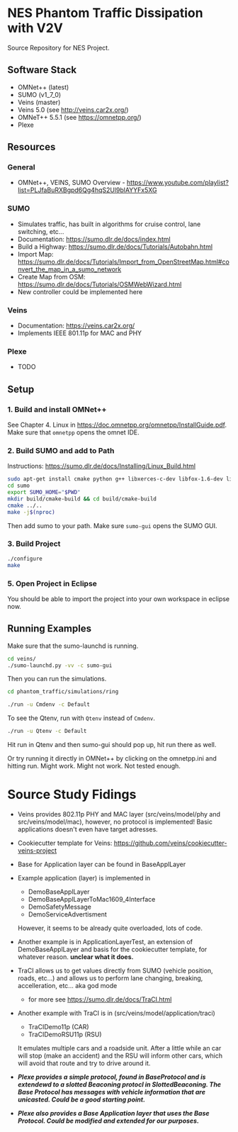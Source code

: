 # NES Phantom Traffic Dissipation with V2V

Source Repository for NES Project.

## Software Stack
- OMNet++ (latest)
- SUMO (v1_7_0)
- Veins (master)
- Veins 5.0 (see <http://veins.car2x.org/>)
- OMNeT++ 5.5.1 (see <https://omnetpp.org/>)
- Plexe

## Resources
### General
- OMNet++, VEINS, SUMO Overview - https://www.youtube.com/playlist?list=PLJfaBuRXBgpd6Qg4hqS2Ul9blAYYFx5XG

### SUMO
- Simulates traffic, has built in algorithms for cruise control, lane switching, etc...
- Documentation: https://sumo.dlr.de/docs/index.html 
- Build a Highway: https://sumo.dlr.de/docs/Tutorials/Autobahn.html 
- Import Map: https://sumo.dlr.de/docs/Tutorials/Import_from_OpenStreetMap.html#convert_the_map_in_a_sumo_network 
- Create Map from OSM: https://sumo.dlr.de/docs/Tutorials/OSMWebWizard.html 
- New controller could be implemented here

### Veins
- Documentation: https://veins.car2x.org/
- Implements IEEE 801.11p for MAC and PHY

### Plexe
- TODO

## Setup

### 1. Build and install OMNet++
See Chapter 4. Linux in https://doc.omnetpp.org/omnetpp/InstallGuide.pdf.
Make sure that `omnetpp` opens the omnet IDE.

### 2. Build SUMO and add to Path
Instructions: https://sumo.dlr.de/docs/Installing/Linux_Build.html 
```bash
sudo apt-get install cmake python g++ libxerces-c-dev libfox-1.6-dev libgdal-dev libproj-dev ibgl2ps-dev swig
cd sumo
export SUMO_HOME="$PWD"
mkdir build/cmake-build && cd build/cmake-build
cmake ../..
make -j$(nproc)
```
Then add sumo to your path. Make sure `sumo-gui` opens the SUMO GUI.

### 3. Build Project
```bash
./configure
make
```

### 5. Open Project in Eclipse
You should be able to import the project into your own workspace in eclipse now.

## Running Examples

Make sure that the sumo-launchd is running.
```bash
cd veins/
./sumo-launchd.py -vv -c sumo-gui
```
Then you can run the simulations.

```bash
cd phantom_traffic/simulations/ring

./run -u Cmdenv -c Default
```

To see the Qtenv, run with `Qtenv` instead of `Cmdenv`.

```bash
./run -u Qtenv -c Default
```

Hit run in Qtenv and then sumo-gui should pop up, hit run there as well.

Or try running it directly in OMNet++ by clicking on the omnetpp.ini and hitting run. Might work. Might not work. Not tested enough.


# Source Study Fidings
- Veins provides 802.11p PHY and MAC layer (src/veins/model/phy and src/veins/model/mac), however, no protocol is implemented! Basic applications doesn't even have target adresses.

- Cookiecutter template for Veins: https://github.com/veins/cookiecutter-veins-project

- Base for Application layer can be found in BaseApplLayer

- Example application (layer) is implemented in
    - DemoBaseApplLayer
    - DemoBaseApplLayerToMac1609_4Interface
    - DemoSafetyMessage
    - DemoServiceAdvertisment

    However, it seems to be already quite overloaded, lots of code.

- Another example is in ApplicationLayerTest, an extension of DemoBaseApplLayer and basis for the cookiecutter template, for whatever reason. **unclear what it does.**

- TraCI allows us to get values directly from SUMO (vehicle position, roads, etc...) and allows us to perform lane changing, breaking, accelleration, etc... aka god mode
    - for more see https://sumo.dlr.de/docs/TraCI.html

- Another example with TraCI is in (src/veins/model/application/traci)
    - TraCIDemo11p (CAR)
    - TraCIDemoRSU11p (RSU)

    It emulates multiple cars and a roadside unit. After a little while an car will stop (make an accident) and the RSU will inform other cars, which will avoid that route and try to drive around it.

    
- ***Plexe provides a simple protocol, found in BaseProtocol and is extendewd to a slotted Beaconing protocl in SlottedBeaconing. The Base Protocol has messages with vehicle information that are unicasted. Could be a good starting point.***

- ***Plexe also provides a Base Application layer that uses the Base Protocol. Could be modified and extended for our purposes.***

